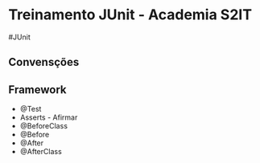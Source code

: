 Treinamento JUnit - Academia S2IT
==========

#JUnit

## Convensções

## Framework
- @Test
- Asserts - Afirmar
- @BeforeClass
- @Before
- @After
- @AfterClass
